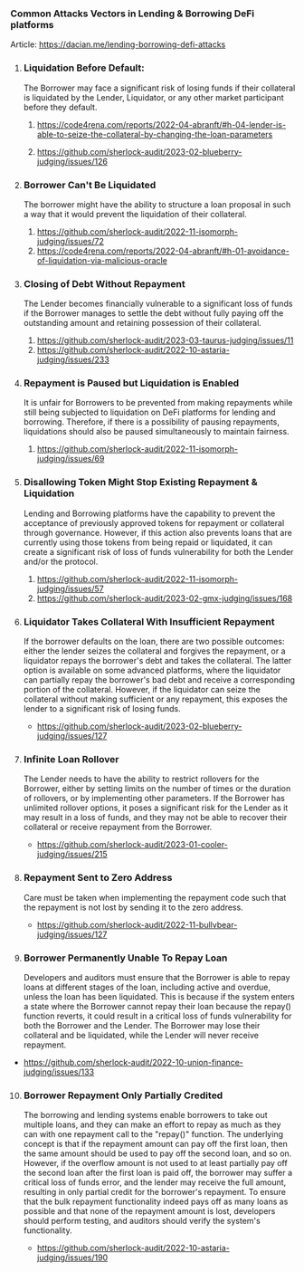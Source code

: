 ### Common Attacks Vectors in Lending & Borrowing DeFi platforms

Article: https://dacian.me/lending-borrowing-defi-attacks

1. ### Liquidation Before Default:

   The Borrower may face a significant risk of losing funds if their collateral is liquidated by the Lender, Liquidator, or any other market participant before they default.

   1. https://code4rena.com/reports/2022-04-abranft/#h-04-lender-is-able-to-seize-the-collateral-by-changing-the-loan-parameters

   2. https://github.com/sherlock-audit/2023-02-blueberry-judging/issues/126

2. ### Borrower Can't Be Liquidated

   The borrower might have the ability to structure a loan proposal in such a way that it would prevent the liquidation of their collateral.

   1. https://github.com/sherlock-audit/2022-11-isomorph-judging/issues/72
   2. https://code4rena.com/reports/2022-04-abranft/#h-01-avoidance-of-liquidation-via-malicious-oracle

3. ### Closing of Debt Without Repayment

   The Lender becomes financially vulnerable to a significant loss of funds if the Borrower manages to settle the debt without fully paying off the outstanding amount and retaining possession of their collateral.

   1. https://github.com/sherlock-audit/2023-03-taurus-judging/issues/11
   2. https://github.com/sherlock-audit/2022-10-astaria-judging/issues/233

4. ### Repayment is Paused but Liquidation is Enabled

   It is unfair for Borrowers to be prevented from making repayments while still being subjected to liquidation on DeFi platforms for lending and borrowing. Therefore, if there is a possibility of pausing repayments, liquidations should also be paused simultaneously to maintain fairness.

   1. https://github.com/sherlock-audit/2022-11-isomorph-judging/issues/69

5. ### Disallowing Token Might Stop Existing Repayment & Liquidation

   Lending and Borrowing platforms have the capability to prevent the acceptance of previously approved tokens for repayment or collateral through governance. However, if this action also prevents loans that are currently using those tokens from being repaid or liquidated, it can create a significant risk of loss of funds vulnerability for both the Lender and/or the protocol.

   1. https://github.com/sherlock-audit/2022-11-isomorph-judging/issues/57
   2. https://github.com/sherlock-audit/2023-02-gmx-judging/issues/168

6. ### Liquidator Takes Collateral With Insufficient Repayment

   If the borrower defaults on the loan, there are two possible outcomes: either the lender seizes the collateral and forgives the repayment, or a liquidator repays the borrower's debt and takes the collateral. The latter option is available on some advanced platforms, where the liquidator can partially repay the borrower's bad debt and receive a corresponding portion of the collateral. However, if the liquidator can seize the collateral without making sufficient or any repayment, this exposes the lender to a significant risk of losing funds.

   - https://github.com/sherlock-audit/2023-02-blueberry-judging/issues/127

7. ### Infinite Loan Rollover

   The Lender needs to have the ability to restrict rollovers for the Borrower, either by setting limits on the number of times or the duration of rollovers, or by implementing other parameters. If the Borrower has unlimited rollover options, it poses a significant risk for the Lender as it may result in a loss of funds, and they may not be able to recover their collateral or receive repayment from the Borrower.

   - https://github.com/sherlock-audit/2023-01-cooler-judging/issues/215

8. ### Repayment Sent to Zero Address

   Care must be taken when implementing the repayment code such that the repayment is not lost by sending it to the zero address.

   - https://github.com/sherlock-audit/2022-11-bullvbear-judging/issues/127

9. ### Borrower Permanently Unable To Repay Loan

   Developers and auditors must ensure that the Borrower is able to repay loans at different stages of the loan, including active and overdue, unless the loan has been liquidated. This is because if the system enters a state where the Borrower cannot repay their loan because the repay() function reverts, it could result in a critical loss of funds vulnerability for both the Borrower and the Lender. The Borrower may lose their collateral and be liquidated, while the Lender will never receive repayment.

- https://github.com/sherlock-audit/2022-10-union-finance-judging/issues/133

10. ### Borrower Repayment Only Partially Credited

    The borrowing and lending systems enable borrowers to take out multiple loans, and they can make an effort to repay as much as they can with one repayment call to the "repay()" function. The underlying concept is that if the repayment amount can pay off the first loan, then the same amount should be used to pay off the second loan, and so on. However, if the overflow amount is not used to at least partially pay off the second loan after the first loan is paid off, the borrower may suffer a critical loss of funds error, and the lender may receive the full amount, resulting in only partial credit for the borrower's repayment.
    To ensure that the bulk repayment functionality indeed pays off as many loans as possible and that none of the repayment amount is lost, developers should perform testing, and auditors should verify the system's functionality.

    - https://github.com/sherlock-audit/2022-10-astaria-judging/issues/190
